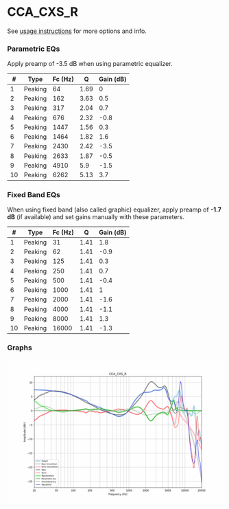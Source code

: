 # CCA_CXS_R
See [usage instructions](https://github.com/jaakkopasanen/AutoEq#usage) for more options and info.

### Parametric EQs
Apply preamp of -3.5 dB when using parametric equalizer.

|   # | Type    |   Fc (Hz) |    Q |   Gain (dB) |
|-----|---------|-----------|------|-------------|
|   1 | Peaking |        64 | 1.69 |         0   |
|   2 | Peaking |       162 | 3.63 |         0.5 |
|   3 | Peaking |       317 | 2.04 |         0.7 |
|   4 | Peaking |       676 | 2.32 |        -0.8 |
|   5 | Peaking |      1447 | 1.56 |         0.3 |
|   6 | Peaking |      1464 | 1.82 |         1.6 |
|   7 | Peaking |      2430 | 2.42 |        -3.5 |
|   8 | Peaking |      2633 | 1.87 |        -0.5 |
|   9 | Peaking |      4910 | 5.9  |        -1.5 |
|  10 | Peaking |      6262 | 5.13 |         3.7 |

### Fixed Band EQs
When using fixed band (also called graphic) equalizer, apply preamp of **-1.7 dB** (if available) and set gains manually with these parameters.

|   # | Type    |   Fc (Hz) |    Q |   Gain (dB) |
|-----|---------|-----------|------|-------------|
|   1 | Peaking |        31 | 1.41 |         1.8 |
|   2 | Peaking |        62 | 1.41 |        -0.9 |
|   3 | Peaking |       125 | 1.41 |         0.3 |
|   4 | Peaking |       250 | 1.41 |         0.7 |
|   5 | Peaking |       500 | 1.41 |        -0.4 |
|   6 | Peaking |      1000 | 1.41 |         1   |
|   7 | Peaking |      2000 | 1.41 |        -1.6 |
|   8 | Peaking |      4000 | 1.41 |        -1.1 |
|   9 | Peaking |      8000 | 1.41 |         1.3 |
|  10 | Peaking |     16000 | 1.41 |        -1.3 |

### Graphs
![](./CCA_CXS_R.png)
